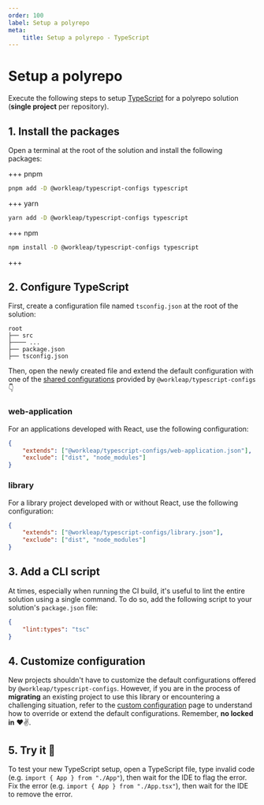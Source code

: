```yaml
---
order: 100
label: Setup a polyrepo
meta:
    title: Setup a polyrepo - TypeScript
---
```


# Setup a polyrepo

Execute the following steps to setup [TypeScript](https://www.typescriptlang.org/) for a polyrepo solution (**single project** per repository).

## 1. Install the packages

Open a terminal at the root of the solution and install the following packages:

+++ pnpm
```bash
pnpm add -D @workleap/typescript-configs typescript
```
+++ yarn
```bash
yarn add -D @workleap/typescript-configs typescript
```
+++ npm
```bash
npm install -D @workleap/typescript-configs typescript
```
+++

## 2. Configure TypeScript

First, create a configuration file named `tsconfig.json` at the root of the solution:

``` !#5
root
├── src
├──── ...
├── package.json
├── tsconfig.json
```

Then, open the newly created file and extend the default configuration with one of the [shared configurations](default.md#available-configurations) provided by `@workleap/typescript-configs` :point_down:

### web-application

For an applications developed with React, use the following configuration:

```json !#2 tsconfig.json
{
    "extends": ["@workleap/typescript-configs/web-application.json"],
    "exclude": ["dist", "node_modules"]
}
```

### library

For a library project developed with or without React, use the following configuration:

```json !#2 tsconfig.json
{
    "extends": ["@workleap/typescript-configs/library.json"],
    "exclude": ["dist", "node_modules"]
}
```

## 3. Add a CLI script

At times, especially when running the CI build, it's useful to lint the entire solution using a single command. To do so, add the following script to your solution's `package.json` file:

```json package.json
{
    "lint:types": "tsc"
}
```

## 4. Customize configuration

New projects shouldn't have to customize the default configurations offered by `@workleap/typescript-configs`. However, if you are in the process of **migrating** an existing project to use this library or encountering a challenging situation, refer to the [custom configuration](custom-configuration.md) page to understand how to override or extend the default configurations. Remember, **no locked in** :heart::v:.

## 5. Try it :rocket:

To test your new TypeScript setup, open a TypeScript file, type invalid code (e.g. `import { App } from "./App"`), then wait for the IDE to flag the error. Fix the error (e.g. `import { App } from "./App.tsx"`), then wait for the IDE to remove the error.
